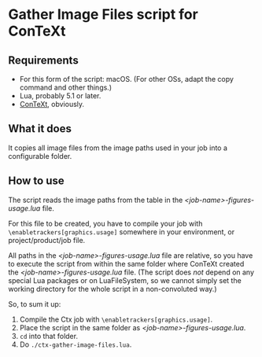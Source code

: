 # Gather Image Files script for ConTeXt

## Requirements

- For this form of the script: macOS. (For other OSs, adapt the copy command and other things.)
- Lua, probably 5.1 or later.
- [ConTeXt](https://wiki.contextgarden.net), obviously.

## What it does

It copies all image files from the image paths used in your job into a configurable folder.

## How to use

The script reads the image paths from the table in the *\<job-name\>-figures-usage.lua* file.

For this file to be created, you have to compile your job with `\enabletrackers[graphics.usage]` somewhere in your environment, or project/product/job file.

All paths in the *\<job-name\>-figures-usage.lua* file are relative, so you have to execute the script from within the same folder where ConTeXt created the *\<job-name\>-figures-usage.lua* file.
(The script does *not* depend on any special Lua packages or on LuaFileSystem, so we cannot simply set the working directory for the whole script in a non-convoluted way.)

So, to sum it up: 

1. Compile the Ctx job with `\enabletrackers[graphics.usage]`.
1. Place the script in the same folder as *\<job-name\>-figures-usage.lua*.
2. `cd` into that folder.
3. Do `./ctx-gather-image-files.lua`.


